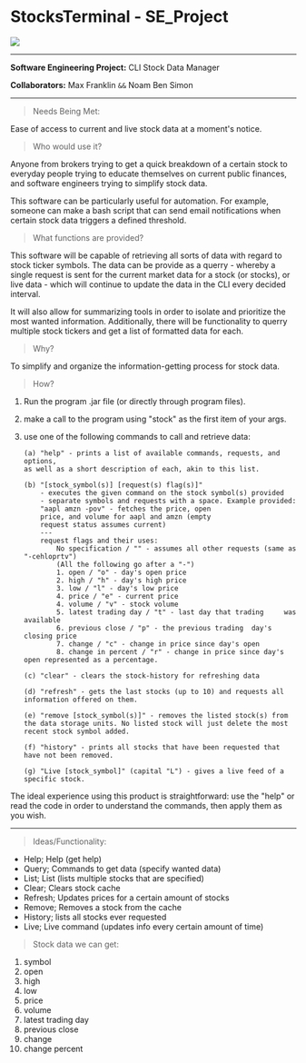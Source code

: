# StocksTerminal - SE_Project

![](https://s40424.pcdn.co/in/wp-content/uploads/2022/07/info-systems.jpg.webp)

---

**Software Engineering Project:** CLI Stock Data Manager

**Collaborators:** Max Franklin `&&` Noam Ben Simon

---

> Needs Being Met:

Ease of access to current and live stock data at a moment's notice.

> Who would use it?

Anyone from brokers trying to get a quick breakdown of a certain stock to everyday people trying to educate themselves on current public finances, and software engineers trying to simplify stock data.

This software can be particularly useful for automation. For example, someone can make a bash script that can send email notifications when certain stock data triggers a defined threshold.

> What functions are provided?

This software will be capable of retrieving all sorts of data with regard to stock ticker symbols. The data can be provide as a querry - whereby a single request is sent for the current market data for a stock (or stocks), or live data - which will continue to update the data in the CLI every decided interval.

It will also allow for summarizing tools in order to isolate and prioritize the most wanted information. Additionally, there will be functionality to querry multiple stock tickers and get a list of formatted data for each.

> Why?

To simplify and organize the information-getting process for stock data.

> How?

1.  Run the program .jar file (or directly through program files).

2.  make a call to the program using "stock" as the first item of your args.

3.  use one of the following commands to call and retrieve data:

        (a) "help" - prints a list of available commands, requests, and options,
        as well as a short description of each, akin to this list.

        (b) "[stock_symbol(s)] [request(s) flag(s)]"
            - executes the given command on the stock symbol(s) provided
            - separate symbols and requests with a space. Example provided:
            "aapl amzn -pov" - fetches the price, open
            price, and volume for aapl and amzn (empty
            request status assumes current)
            ---
            request flags and their uses:
                No specification / "" - assumes all other requests (same as "-cehloprtv")
                (All the following go after a "-")
                1. open / "o" - day's open price
                2. high / "h" - day's high price
                3. low / "l" - day's low price
                4. price / "e" - current price
                4. volume / "v" - stock volume
                5. latest trading day / "t" - last day that trading     was available
                6. previous close / "p" - the previous trading  day's closing price
                7. change / "c" - change in price since day's open
                8. change in percent / "r" - change in price since day's open represented as a percentage.

        (c) "clear" - clears the stock-history for refreshing data

        (d) "refresh" - gets the last stocks (up to 10) and requests all information offered on them.

        (e) "remove [stock_symbol(s)]" - removes the listed stock(s) from the data storage units. No listed stock will just delete the most recent stock symbol added.

        (f) "history" - prints all stocks that have been requested that have not been removed.

        (g) "Live [stock_symbol]" (capital "L") - gives a live feed of a specific stock.

The ideal experience using this product is straightforward: use the "help" or read the code in order to understand the commands, then apply them as you wish.

---

> Ideas/Functionality:

-   Help; Help (get help)
-   Query; Commands to get data (specify wanted data)
-   List; List (lists multiple stocks that are specified)
-   Clear; Clears stock cache
-   Refresh; Updates prices for a certain amount of stocks
-   Remove; Removes a stock from the cache
-   History; lists all stocks ever requested
-   Live; Live command (updates info every certain amount of time)

> Stock data we can get:

1.  symbol
2.  open
3.  high
4.  low
5.  price
6.  volume
7.  latest trading day
8.  previous close
9.  change
10. change percent
